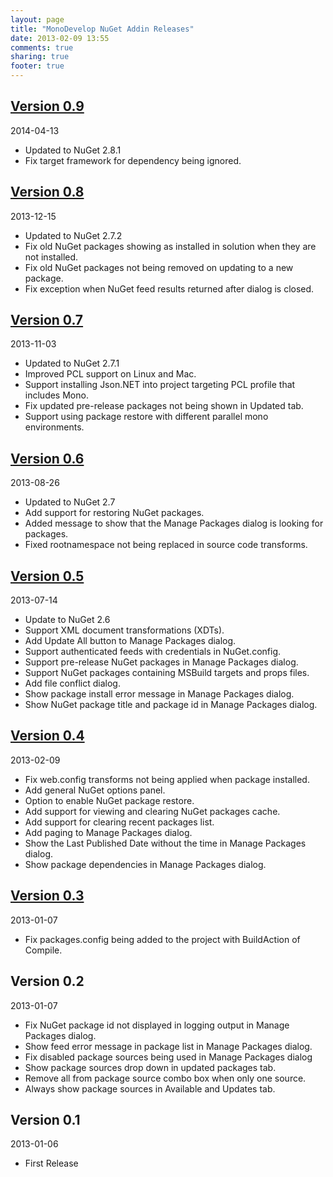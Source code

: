 ```yaml
---
layout: page
title: "MonoDevelop NuGet Addin Releases"
date: 2013-02-09 13:55
comments: true
sharing: true
footer: true
---
```


## [Version 0.9](0.9/)

2014-04-13

 * Updated to NuGet 2.8.1
 * Fix target framework for dependency being ignored.

## [Version 0.8](0.8/)

2013-12-15

 * Updated to NuGet 2.7.2
 * Fix old NuGet packages showing as installed in solution when they are not installed.
 * Fix old NuGet packages not being removed on updating to a new package.
 * Fix exception when NuGet feed results returned after dialog is closed.
 
## [Version 0.7](0.7/)

2013-11-03

 * Updated to NuGet 2.7.1
 * Improved PCL support on Linux and Mac.
 * Support installing Json.NET into project targeting PCL profile that includes Mono.
 * Fix updated pre-release packages not being shown in Updated tab.
 * Support using package restore with different parallel mono environments.

## [Version 0.6](0.6/)

2013-08-26

 * Updated to NuGet 2.7
 * Add support for restoring NuGet packages.
 * Added message to show that the Manage Packages dialog is looking for packages.
 * Fixed rootnamespace not being replaced in source code transforms.

## [Version 0.5](0.5/)

2013-07-14

 * Update to NuGet 2.6
 * Support XML document transformations (XDTs).
 * Add Update All button to Manage Packages dialog.
 * Support authenticated feeds with credentials in NuGet.config.
 * Support pre-release NuGet packages in Manage Packages dialog.
 * Support NuGet packages containing MSBuild targets and props files.
 * Add file conflict dialog.
 * Show package install error message in Manage Packages dialog.
 * Show NuGet package title and package id in Manage Packages dialog.

## [Version 0.4](0.4/)

2013-02-09

 * Fix web.config transforms not being applied when package installed.
 * Add general NuGet options panel.
 * Option to enable NuGet package restore.
 * Add support for viewing and clearing NuGet packages cache.
 * Add support for clearing recent packages list.
 * Add paging to Manage Packages dialog.
 * Show the Last Published Date without the time in Manage Packages dialog.
 * Show package dependencies in Manage Packages dialog.

## [Version 0.3](http://community.sharpdevelop.net/blogs/mattward/archive/2013/01/07/MonoDevelopNuGetAddin.aspx)

2013-01-07

 * Fix packages.config being added to the project with BuildAction of Compile.

## Version 0.2

2013-01-07

 * Fix NuGet package id not displayed in logging output in Manage Packages dialog.
 * Show feed error message in package list in Manage Packages dialog.
 * Fix disabled package sources being used in Manage Packages dialog
 * Show package sources drop down in updated packages tab.
 * Remove all from package source combo box when only one source.
 * Always show package sources in Available and Updates tab.

## Version 0.1

2013-01-06

 * First Release
 